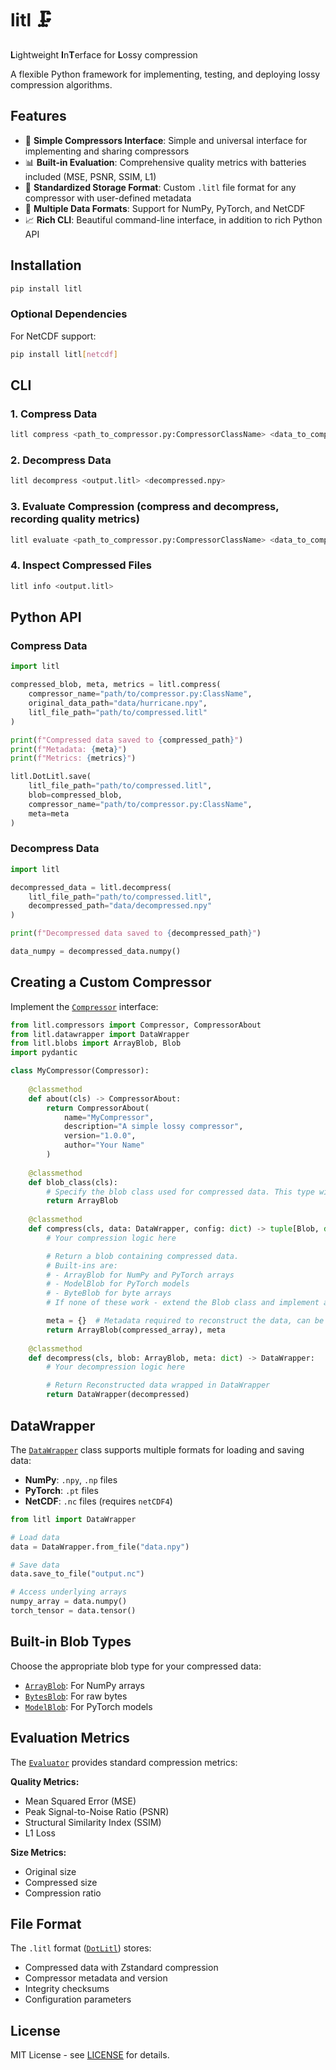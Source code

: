 # litl 🗜️

**L**ightweight **I**n**T**erface for **L**ossy compression

A flexible Python framework for implementing, testing, and deploying lossy compression algorithms.

## Features

- 🔧 **Simple Compressors Interface**: Simple and universal interface for implementing and sharing compressors
- 📊 **Built-in Evaluation**: Comprehensive quality metrics with batteries included (MSE, PSNR, SSIM, L1)
- 💾 **Standardized Storage Format**: Custom `.litl` file format for any compressor with user-defined metadata
- 🎯 **Multiple Data Formats**: Support for NumPy, PyTorch, and NetCDF
- 📈 **Rich CLI**: Beautiful command-line interface, in addition to rich Python API

## Installation

```bash
pip install litl
```

### Optional Dependencies

For NetCDF support:

```bash
pip install litl[netcdf]
```

## CLI

### 1. Compress Data

```bash
litl compress <path_to_compressor.py:CompressorClassName> <data_to_compress.npy> <config.json> <output.litl>
```

### 2. Decompress Data

```bash
litl decompress <output.litl> <decompressed.npy>
```

### 3. Evaluate Compression (compress and decompress, recording quality metrics)

```bash
litl evaluate <path_to_compressor.py:CompressorClassName> <data_to_compress.npy> <config.json>
```

### 4. Inspect Compressed Files

```bash
litl info <output.litl>
```

## Python API

### Compress Data

```python
import litl

compressed_blob, meta, metrics = litl.compress(
    compressor_name="path/to/compressor.py:ClassName",
    original_data_path="data/hurricane.npy",
    litl_file_path="path/to/compressed.litl"
)

print(f"Compressed data saved to {compressed_path}")
print(f"Metadata: {meta}")
print(f"Metrics: {metrics}")

litl.DotLitl.save(
    litl_file_path="path/to/compressed.litl",
    blob=compressed_blob,
    compressor_name="path/to/compressor.py:ClassName",
    meta=meta
)
```

### Decompress Data

```python
import litl

decompressed_data = litl.decompress(
    litl_file_path="path/to/compressed.litl",
    decompressed_path="data/decompressed.npy"
)

print(f"Decompressed data saved to {decompressed_path}")

data_numpy = decompressed_data.numpy()
```

## Creating a Custom Compressor

Implement the [`Compressor`](src/litl/compressors/compressor.py) interface:

```python
from litl.compressors import Compressor, CompressorAbout
from litl.datawrapper import DataWrapper
from litl.blobs import ArrayBlob, Blob
import pydantic

class MyCompressor(Compressor):
    
    @classmethod
    def about(cls) -> CompressorAbout:
        return CompressorAbout(
            name="MyCompressor",
            description="A simple lossy compressor",
            version="1.0.0",
            author="Your Name"
        )
    
    @classmethod
    def blob_class(cls):
        # Specify the blob class used for compressed data. This type will be passed into your decompressed function
        return ArrayBlob
    
    @classmethod
    def compress(cls, data: DataWrapper, config: dict) -> tuple[Blob, dict]:
        # Your compression logic here

        # Return a blob containing compressed data.
        # Built-ins are:
        # - ArrayBlob for NumPy and PyTorch arrays
        # - ModelBlob for PyTorch models
        # - ByteBlob for byte arrays
        # If none of these work - extend the Blob class and implement a custom blob

        meta = {}  # Metadata required to reconstruct the data, can be any serializable dictionary
        return ArrayBlob(compressed_array), meta
    
    @classmethod
    def decompress(cls, blob: ArrayBlob, meta: dict) -> DataWrapper:
        # Your decompression logic here

        # Return Reconstructed data wrapped in DataWrapper
        return DataWrapper(decompressed)
```

## DataWrapper

The [`DataWrapper`](src/litl/datawrapper.py) class supports multiple formats for loading and saving data:

- **NumPy**: `.npy`, `.np` files
- **PyTorch**: `.pt` files  
- **NetCDF**: `.nc` files (requires `netCDF4`)

```python
from litl import DataWrapper

# Load data
data = DataWrapper.from_file("data.npy")

# Save data
data.save_to_file("output.nc")

# Access underlying arrays
numpy_array = data.numpy()
torch_tensor = data.tensor()
```

## Built-in Blob Types

Choose the appropriate blob type for your compressed data:

- [`ArrayBlob`](src/litl/blobs/array_blob.py): For NumPy arrays
- [`BytesBlob`](src/litl/blobs/bytes_blob.py): For raw bytes
- [`ModelBlob`](src/litl/blobs/model_blob.py): For PyTorch models

## Evaluation Metrics

The [`Evaluator`](src/litl/evaluator.py) provides standard compression metrics:

**Quality Metrics:**

- Mean Squared Error (MSE)
- Peak Signal-to-Noise Ratio (PSNR)
- Structural Similarity Index (SSIM)
- L1 Loss

**Size Metrics:**

- Original size
- Compressed size
- Compression ratio

## File Format

The `.litl` format ([`DotLitl`](src/litl/dot_litl.py)) stores:

- Compressed data with Zstandard compression
- Compressor metadata and version
- Integrity checksums
- Configuration parameters

## License

MIT License - see [LICENSE](LICENSE) for details.
